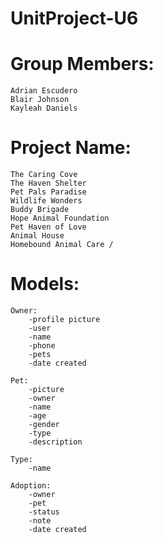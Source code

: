 # UnitProject-U6

# Group Members:
    Adrian Escudero
    Blair Johnson
    Kayleah Daniels
    

# Project Name: 
    The Caring Cove 
    The Haven Shelter
    Pet Pals Paradise
    Wildlife Wonders
    Buddy Brigade
    Hope Animal Foundation
    Pet Haven of Love
    Animal House
    Homebound Animal Care /

# Models:
    Owner: 
        -profile picture
        -user
        -name
        -phone
        -pets
        -date created

    Pet:
        -picture
        -owner
        -name
        -age
        -gender
        -type
        -description

    Type:
        -name

    Adoption:
        -owner
        -pet
        -status
        -note
        -date created

    